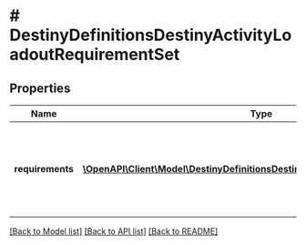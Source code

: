 # # DestinyDefinitionsDestinyActivityLoadoutRequirementSet

## Properties

Name | Type | Description | Notes
------------ | ------------- | ------------- | -------------
**requirements** | [**\OpenAPI\Client\Model\DestinyDefinitionsDestinyActivityLoadoutRequirement[]**](DestinyDefinitionsDestinyActivityLoadoutRequirement.md) | The set of requirements that will be applied on the activity if this requirement set is active. | [optional]

[[Back to Model list]](../../README.md#models) [[Back to API list]](../../README.md#endpoints) [[Back to README]](../../README.md)
